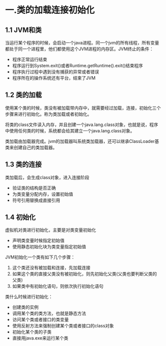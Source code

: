 # 一.类的加载连接初始化

## 1.1 JVM和类
当运行某个程序的时候，会启动一个java进程。同一个jvm的所有线程，所有变量都处于同一个进程里，他们都使用这个JVM进程的内存区。JVM终止的条件：
- 程序正常运行结束
- 程序运行到System.exit()或者Runtime.getRuntime().exit()结束程序
- 程序执行过程中遇到没有捕获的异常或者错误
- 程序所在的操作系统还有平台，结束了JVM

## 1.2 类的加载
使用某个类的时候，类没有被加载带内存中，就需要经过加载，连接，初始化三个步骤来进行初始化。称为类加载或者初始化。

将类的class文件读入内存，并且创建一个java.lang.class对象，也就是说，程序中使用任何类的时候，系统都会给其建立一个java.lang.class对象。

类加载由加载器完成。jvm的加载器叫系统类加载器，还可以继承ClassLoader基类来创建自己的类加载器。

## 1.3 类的连接
类加载后，会生成class对象，进入连接阶段
- 验证类的结构是否正确
- 为类变量分配内存，设置初始值
- 符号引用替换成直接引用

## 1.4 初始化
虚拟机对类进行初始化，主要是对类变量初始化
- 声明类变量时候指定初始值
- 使用静态初始化块为类变量指定初始值

JVM初始化一个类有如下几个步骤：
1. 这个类还没有被加载和连接，先加载连接
2. 如果这个类的直接父类没有被初始化，则先初始化父类(父类也要判断父类的父类)
3. 如果类中有初始化语句，则依次执行初始化语句

类什么时候进行初始化：

- 创建类的实例
- 调用某个类的类方法，也就是静态方法
- 访问某个类或者接口的类变量
- 使用反射方法来强制创建某个类或者接口的class对象
- 初始化某个类的子类
- 直接用java.exe来运行某个类